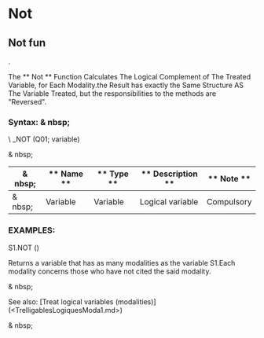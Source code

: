 # Not

## Not fun

.

The ** Not ** Function Calculates The Logical Complement of The Treated Variable, for Each Modality.the Result has exactly the Same Structure AS The Variable Treated, but the responsibilities to the methods are "Reversed".

### Syntax: & nbsp;

\ _NOT (Q01; variable)

& nbsp;

|& nbsp;|** Name ** |** Type ** |** Description ** |** Note ** |
|--- |--- |--- |--- |--- |
|& nbsp;|Variable |Variable |Logical variable |Compulsory |

### EXAMPLES:

S1.NOT ()

Returns a variable that has as many modalities as the variable S1.Each modality concerns those who have not cited the said modality.

& nbsp;

See also: [Treat logical variables (modalities)] (<TrelligablesLogiquesModa1.md>)

& nbsp;